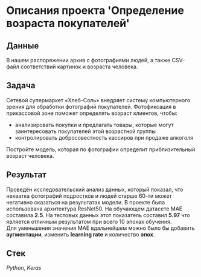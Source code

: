 # Описания проекта 'Определение возраста покупателей'


## Данные

В нашем распоряжении архив с фотографиями людей, а также CSV-файл соответствий картинок и возраста человека.

## Задача

Сетевой супермаркет «Хлеб-Соль» внедряет систему компьютерного зрения для обработки фотографий покупателей. Фотофиксация в прикассовой зоне поможет определять возраст клиентов, чтобы:
- aнализировать покупки и предлагать товары, которые могут заинтересовать покупателей этой возрастной группы
- контролировать добросовестность кассиров при продаже алкоголя

Постройте модель, которая по фотографии определит приблизительный возраст человека.

## Результат

Проведён исследовательский анализ данных, который показал, что нехватка фотографий подростков и людей старше 60-ти может негативно сказаться на результатах модели. 
В проекте была использована архитектура ResNet50. На обучающем датасете MAE составила **2.5**. На тестовых данных этот показатель составил **5.97** что является отличным результатом при всего 10 эпохах обучения. \
Для уменьшения значения MAE вдальнейшем можно было бы добавить **аугментации**, изменить **learning rate** и количество **эпох**.

## Стек
*Python*, *Keras*
